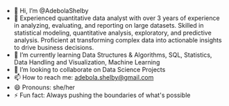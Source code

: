 - 👋 Hi, I’m @AdebolaShelby
- 👀 Experienced quantitative data analyst with over 3 years of experience in analyzing, evaluating, and reporting on large datasets. Skilled in statistical modeling, quantitative analysis, exploratory, and predictive analysis. Proficient at transforming complex data into actionable insights to drive business decisions.
- 🌱 I’m currently learning Data Structures & Algorithms, SQL, Statistics, Data Handling and Visualization, Machine Learning
- 💞️ I’m looking to collaborate on Data Science Projects
- 📫 How to reach me: adebola.shelby@gmail.com
- 😄 Pronouns: she/her
- ⚡ Fun fact: Always pushing the boundaries of what's possible

<!---
AdebolaShelby/AdebolaShelby is a ✨ special ✨ repository because its `README.md` (this file) appears on your GitHub profile.
You can click the Preview link to take a look at your changes.
--->
